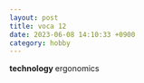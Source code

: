 ```yaml
---
layout: post
title: voca 12
date: 2023-06-08 14:10:33 +0900
category: hobby
---
```

<b> technology </b>
ergonomics